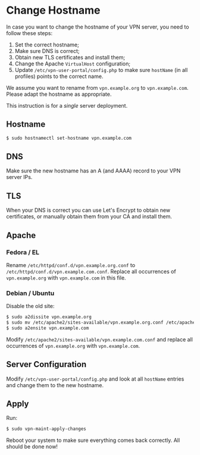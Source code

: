 # Change Hostname

In case you want to change the hostname of your VPN server, you need to follow
these steps:

1. Set the correct hostname;
2. Make sure DNS is correct;
3. Obtain new TLS certificates and install them;
4. Change the Apache `VirtualHost` configuration;
5. Update `/etc/vpn-user-portal/config.php` to make sure `hostName` (in all 
   profiles) points to the correct name.

We assume you want to rename from `vpn.example.org` to `vpn.example.com`. 
Please adapt the hostname as appropriate.

This instruction is for a _single_ server deployment.

## Hostname

```bash
$ sudo hostnamectl set-hostname vpn.example.com
```

## DNS

Make sure the new hostname has an A (and AAAA) record to your VPN server IPs.

## TLS

When your DNS is correct you can use Let's Encrypt to obtain new certificates,
or manually obtain them from your CA and install them.

## Apache

### Fedora / EL

Rename `/etc/httpd/conf.d/vpn.example.org.conf` to 
`/etc/httpd/conf.d/vpn.example.com.conf`. Replace all occurrences of 
`vpn.example.org` with `vpn.example.com` in this file.

### Debian / Ubuntu

Disable the old site:

```bash
$ sudo a2dissite vpn.example.org
$ sudo mv /etc/apache2/sites-available/vpn.example.org.conf /etc/apache2/sites-available/vpn.example.com.conf
$ sudo a2ensite vpn.example.com
```

Modify `/etc/apache2/sites-available/vpn.example.com.conf` and replace all 
occurrences of `vpn.example.org` with `vpn.example.com`.

## Server Configuration

Modify `/etc/vpn-user-portal/config.php` and look at all `hostName` entries and
change them to the new hostname.

## Apply

Run:

```bash
$ sudo vpn-maint-apply-changes
```

Reboot your system to make sure everything comes back correctly. All should be
done now!
